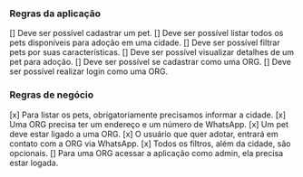 ### Regras da aplicação

[] Deve ser possível cadastrar um pet.
[] Deve ser possível listar todos os pets disponíveis para adoção em uma cidade.
[] Deve ser possível filtrar pets por suas características.
[] Deve ser possível visualizar detalhes de um pet para adoção.
[] Deve ser possível se cadastrar como uma ORG.
[] Deve ser possível realizar login como uma ORG.

### Regras de negócio

[x] Para listar os pets, obrigatoriamente precisamos informar a cidade.
[x] Uma ORG precisa ter um endereço e um número de WhatsApp.
[x] Um pet deve estar ligado a uma ORG.
[x] O usuário que quer adotar, entrará em contato com a ORG via WhatsApp.
[x] Todos os filtros, além da cidade, são opcionais.
[] Para uma ORG acessar a aplicação como admin, ela precisa estar logada.
